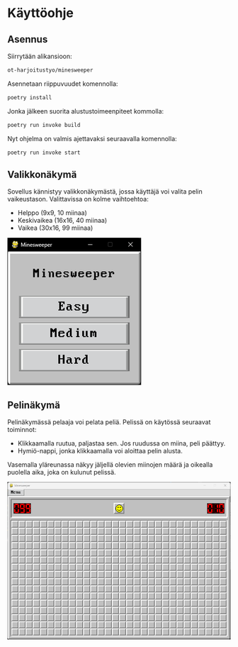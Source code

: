 # Käyttöohje

## Asennus

Siirrytään alikansioon:

```bash
ot-harjoitustyo/minesweeper
```

Asennetaan riippuvuudet komennolla:

```bash
poetry install
```

Jonka jälkeen suorita alustustoimeenpiteet kommolla:

```bash
poetry run invoke build
```

Nyt ohjelma on valmis ajettavaksi seuraavalla komennolla:

```bash
poetry run invoke start
```

## Valikkonäkymä

Sovellus kännistyy valikkonäkymästä, jossa käyttäjä voi valita pelin vaikeustason. Valittavissa on kolme vaihtoehtoa:

- Helppo (9x9, 10 miinaa)
- Keskivaikea (16x16, 40 miinaa)
- Vaikea (30x16, 99 miinaa)

![Aloitusnäkymä](./kuvat/aloitusnakyma.png)

## Pelinäkymä

Pelinäkymässä pelaaja voi pelata peliä. Pelissä on käytössä seuraavat toiminnot:

- Klikkaamalla ruutua, paljastaa sen. Jos ruudussa on miina, peli päättyy.
- Hymiö-nappi, jonka klikkaamalla voi aloittaa pelin alusta.

Vasemalla yläreunassa näkyy jäljellä olevien miinojen määrä ja oikealla puolella aika, joka on kulunut pelissä.

![Pelinäkymä](./kuvat/pelinakyma.png)
